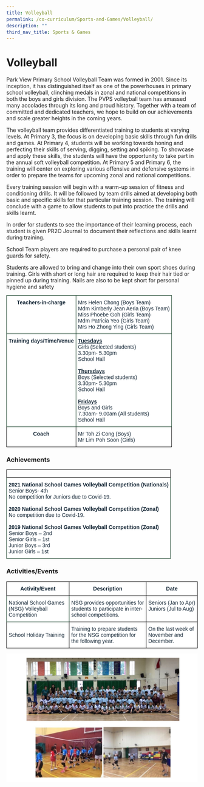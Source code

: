 ```yaml
---
title: Volleyball
permalink: /co-curriculum/Sports-and-Games/Volleyball/
description: ""
third_nav_title: Sports & Games
---
```

# **Volleyball**

Park View Primary School Volleyball Team was formed in 2001. Since its inception, it has distinguished itself as one of the powerhouses in primary school volleyball, clinching medals in zonal and national competitions in both the boys and girls division. The PVPS volleyball team has amassed many accolades through its long and proud history. Together with a team of committed and dedicated teachers, we hope to build on our achievements and scale greater heights in the coming years.

The volleyball team provides differentiated training to students at varying levels. At Primary 3, the focus is on developing basic skills through fun drills and games. At Primary 4, students will be working towards honing and perfecting their skills of serving, digging, setting and spiking. To showcase and apply these skills, the students will have the opportunity to take part in the annual soft volleyball competition. At Primary 5 and Primary 6, the training will center on exploring various offensive and defensive systems in order to prepare the teams for upcoming zonal and national competitions.

Every training session will begin with a warm-up session of fitness and conditioning drills. It will be followed by team drills aimed at developing both basic and specific skills for that particular training session. The training will conclude with a game to allow students to put into practice the drills and skills learnt.

In order for students to see the importance of their learning process, each student is given PR2O Journal to document their reflections and skills learnt during training.

School Team players are required to purchase a personal pair of knee guards for safety.

Students are allowed to bring and change into their own sport shoes during training. Girls with short or long hair are required to keep their hair tied or pinned up during training. Nails are also to be kept short for personal hygiene and safety




<table style="border-collapse:collapse;border-spacing:0" class="tg"><thead><tr><th style="background-color:#FFF;border-color:#002d13;border-style:solid;border-width:1px;color:#162837;font-family:Arial, sans-serif;font-size:14px;font-weight:bold;overflow:hidden;padding:10px 5px;text-align:center;vertical-align:top;word-break:normal">Teachers-in-charge<br></th><th style="background-color:#FFF;border-color:#002d13;border-style:solid;border-width:1px;color:#162837;font-family:Arial, sans-serif;font-size:14px;font-weight:normal;overflow:hidden;padding:10px 5px;text-align:left;vertical-align:top;word-break:normal"><span style="background-color:initial">Mrs Helen Chong (Boys Team)</span><br><span style="background-color:initial">Mdm Kimberly Jean Aeria (Boys Team)</span><br><span style="background-color:initial">Miss Phoebe Goh (Girls Team)</span><br><span style="background-color:initial">Mdm Patricia Yeo (Girls Team)</span><br><span style="background-color:initial">Mrs Ho Zhong Ying (Girls Team)</span></th></tr></thead><tbody><tr><td style="background-color:#FFF;border-color:#002d13;border-style:solid;border-width:1px;color:#162837;font-family:Arial, sans-serif;font-size:14px;font-weight:bold;overflow:hidden;padding:10px 5px;text-align:center;vertical-align:top;word-break:normal">Training days/Time/Venue<br></td><td style="background-color:#FFF;border-color:#002d13;border-style:solid;border-width:1px;color:#162837;font-family:Arial, sans-serif;font-size:14px;overflow:hidden;padding:10px 5px;text-align:left;vertical-align:top;word-break:normal"><span style="font-weight:bold;text-decoration:underline">Tuesdays</span><br><span style="background-color:initial">Girls (Selected students)</span><br><span style="background-color:initial">3.30pm- 5.30pm</span><br><span style="background-color:initial">School Hall</span><br><br><span style="font-weight:bold;text-decoration:underline;background-color:initial">Thursdays</span><br><span style="background-color:initial">Boys (Selected students)</span><br><span style="background-color:initial">3.30pm- 5.30pm</span><br><span style="background-color:initial">School Hall</span><br><br><span style="font-weight:bold;text-decoration:underline">Fridays</span><br><span style="background-color:initial">Boys and Girls </span><br><span style="background-color:initial">7.30am- 9.00am (All students)</span><br><span style="color:#162837">School Hall</span><br></td></tr><tr><td style="background-color:#FFF;border-color:black;border-style:solid;border-width:1px;color:#162837;font-family:Arial, sans-serif;font-size:14px;font-weight:bold;overflow:hidden;padding:10px 5px;text-align:center;vertical-align:top;word-break:normal">Coach<br></td><td style="background-color:#FFF;border-color:black;border-style:solid;border-width:1px;color:#162837;font-family:Arial, sans-serif;font-size:14px;overflow:hidden;padding:10px 5px;text-align:left;vertical-align:top;word-break:normal"><span style="font-weight:400;color:#162837">Mr Toh Zi Cong (Boys)</span><br><span style="font-weight:400;color:#162837">Mr Lim Poh Soon (Girls)</span></td></tr></tbody></table>

<h3>Achievements</h3>

<table style="border-collapse:collapse;border-spacing:0" class="tg"><thead><tr><th style="border-color:black;border-style:solid;border-width:1px;font-family:Arial, sans-serif;font-size:14px;font-weight:normal;overflow:hidden;padding:10px 5px;text-align:left;vertical-align:top;word-break:normal"></th></tr></thead><tbody><tr><td style="background-color:#FFF;border-color:#002d13;border-style:solid;border-width:1px;color:#162837;font-family:Arial, sans-serif;font-size:14px;overflow:hidden;padding:10px 5px;text-align:left;vertical-align:top;word-break:normal"><span style="font-weight:bold">2021 National School Games Volleyball Competition (Nationals)</span><br>Senior Boys- 4th <br>No competition for Juniors due to Covid-19.<br><br><span style="font-weight:bold">2020 National School Games Volleyball Competition (Zonal)</span><br>No competition due to Covid-19.<br><br><span style="font-weight:bold">2019 National School Games Volleyball Competition (Zonal)</span><br>Senior Boys – 2nd<br>Senior Girls – 1st<br>Junior Boys – 3rd<br>Junior Girls – 1st</td></tr></tbody></table>

<h3>Activities/Events</h3>

<table style="border-collapse:collapse;border-spacing:0" class="tg"><thead><tr><th style="background-color:#FFF;border-color:black;border-style:solid;border-width:1px;color:#162837;font-family:Arial, sans-serif;font-size:14px;font-weight:bold;overflow:hidden;padding:10px 5px;text-align:center;vertical-align:top;word-break:normal">Activity/Event<br></th><th style="background-color:#FFF;border-color:black;border-style:solid;border-width:1px;color:#162837;font-family:Arial, sans-serif;font-size:14px;font-weight:bold;overflow:hidden;padding:10px 5px;text-align:center;vertical-align:top;word-break:normal">Description<br></th><th style="background-color:#FFF;border-color:black;border-style:solid;border-width:1px;color:#162837;font-family:Arial, sans-serif;font-size:14px;font-weight:bold;overflow:hidden;padding:10px 5px;text-align:center;vertical-align:top;word-break:normal">Date<br></th></tr></thead><tbody><tr><td style="background-color:#FFF;border-color:#002d13;border-style:solid;border-width:1px;color:#162837;font-family:Arial, sans-serif;font-size:14px;overflow:hidden;padding:10px 5px;text-align:left;vertical-align:middle;word-break:normal">National School Games (NSG) Volleyball Competition<br></td><td style="background-color:#FFF;border-color:black;border-style:solid;border-width:1px;color:#162837;font-family:Arial, sans-serif;font-size:14px;overflow:hidden;padding:10px 5px;text-align:left;vertical-align:middle;word-break:normal">NSG provides opportunities for students to participate in inter-school competitions.<br></td><td style="background-color:#FFF;border-color:black;border-style:solid;border-width:1px;color:#162837;font-family:Arial, sans-serif;font-size:14px;overflow:hidden;padding:10px 5px;text-align:left;vertical-align:top;word-break:normal"><span style="background-color:initial">Seniors (Jan to Apr)</span><br><span style="background-color:initial">Juniors (Jul to Aug)</span></td></tr><tr><td style="background-color:#FFF;border-color:black;border-style:solid;border-width:1px;color:#162837;font-family:Arial, sans-serif;font-size:14px;overflow:hidden;padding:10px 5px;text-align:left;vertical-align:middle;word-break:normal">School Holiday Training<br></td><td style="background-color:#FFF;border-color:black;border-style:solid;border-width:1px;color:#162837;font-family:Arial, sans-serif;font-size:14px;overflow:hidden;padding:10px 5px;text-align:left;vertical-align:middle;word-break:normal">Training to prepare students for the NSG competition for the following year.<br></td><td style="background-color:#FFF;border-color:black;border-style:solid;border-width:1px;color:#162837;font-family:Arial, sans-serif;font-size:14px;overflow:hidden;padding:10px 5px;text-align:left;vertical-align:middle;word-break:normal">On the last week of November and December.</td></tr></tbody></table>

![](/images/volleyball1.jpg)